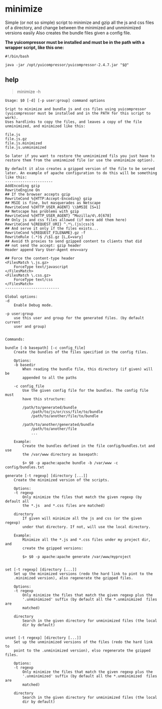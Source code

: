 minimize
========

Simple (or not so simple) script to minimize and gzip all the js and css files of a directory, and change between the minimized and unminimized versions easily
Also creates the bundle files given a config file.


**The yuicompressor must be installed and must be in the path with a wrapper script, like this one:**

    #!/bin/bash
    
    java -jar /opt/yuicompressor/yuicompressor-2.4.7.jar "$@"

help
--------

 > minimize -h

    Usage: $0 [-d] [-p user:group] command options 
 
    Sript to minimize and bundle js and css files using yuicompressor
    (yuicompressor must be installed and in the PATH for this script to work).
    Uses hardlinks to copy the files, and leaves a copy of the file 
    unminimized, and minimized like this:
 
    file.js
    file.js.gz
    file.js.minimized
    file.js.unminimized
 
    So later if you want to restore the unminimized fils you just have to
    restore them from the unminmized file (or use the unminimize option).
 
    By default it also creates a gzipped version of the file to be served
    later. An example of apache configuration to do this will be something
    like this:
    ----------------------
    AddEncoding gzip 
    RewriteEngine On
    ## If the browser accepts gzip
    RewriteCond %{HTTP:Accept-Encoding} gzip
    ## MSIE is fine, but masquerades as Netscape
    RewriteCond %{HTTP_USER_AGENT} \\bMSIE [S=1]
    ## Netscape has problems with gzip
    RewriteCond %{HTTP_USER_AGENT} ^Mozilla/4\.0[678]
    ## Only js and css files allowed (if more add them here)
    RewriteCond %{REQUEST_URI} ^.*\.(js|css)$
    ## And serve it only if the files exists...
    RewriteCond %{REQUEST_FILENAME}.gz -f 
    RewriteRule (.*)$ /\$1.gz [L,E=vary]
    ## Avoid th proxies to send gzipped content to clients that did
    ## not send the accept: gzip header
    Header append Vary User-Agent env=vary
 
    ## Force the content-type header
    <FilesMatch \.js.gz>
        ForceType text/javascript
    </FilesMatch>
    <FilesMatch \.css.gz>
        ForceType text/css
    </FilesMatch>
    -------------------------
 
    Global options:
    -d
        Enable Debug mode.
 
    -p user:group
        use this user and group for the generated files. (by default current
        user and group)
 
 
    Commands:
 
    bundle [-b basepath] [-c config_file]
        Create the bundles of the files specified in the config files.
 
        Options:
        -b basedir
            When reading the bundle file, this directory (if given) will be
            appended to all the paths
 
        -c config_file
            Use the given config file for the bundles. The config file must
            have this structure:
 
            /path/to/generated/bundle
                /path/to/js/or/css/file/to/bundle
                /path/to/another/file/to/bundle
 
            /path/to/another/generated/bundle
                /path/to/another/file
                ...
 
        Example:
            Create the bundles defined in the file config/bundles.txt and use
            the /var/www directory as basepath: 
 
            $> $0 -p apache:apache bundle -b /var/www -c config/bundles.txt
        
    generate [-t regexp] [directory [...]]
        Create the minimized version of the scripts.
 
        Options:
        -t regexp
            Only minimize the files that match the given regexp (by default all
            the *.js  and *.css files are matched)
 
        directory
            If given will minimize all the js and css (or the given regexp)
            under that directory. If not, will use the local directory.
 
        Example:
            Minimize all the *.js and *.css files under my project dir, and
            create the gzipped versions:
 
            $> $0 -p apache:apache generate /var/www/myproject
 
 
    set [-t regexp] [directory [...]]
        Set up the minimized versions (redo the hard link to pint to the
        .minimized version), also regenerate the gzipped files.
 
        Options:
        -t regexp
            Only minimize the files that match the given regexp plus the
            '.unminimized' suffix (by default all the *.unminimized  files are
            matched)
 
        directory
            Search in the given directory for unminimized files (the local
            dir by default)
            
 
    unset [-t regexp] [directory [...]]
        Set up the unminimized versions of the files (redo the hard link to
        point to the .unminimized version), elso regenerate the gzipped files.
 
        Options:
        -t regexp
            Only minimize the files that match the given regexp plus the
            '.unminimized' suffix (by default all the *.unminimized  files are
            matched)
 
        directory
            Search in the given directory for unminimized files (the local
            dir by default)
